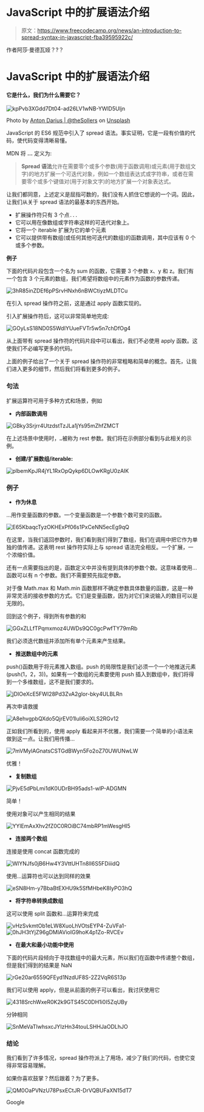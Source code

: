 # JavaScript 中的扩展语法介绍

> 原文：<https://www.freecodecamp.org/news/an-introduction-to-spread-syntax-in-javascript-fba39595922c/>

作者阿莎·曼德瓦娅？️?？

# JavaScript 中的扩展语法介绍

#### 它是什么，我们为什么需要它？

![kpPvb3XGdd7Dt04-ad26LV1wNB-YWlD5Uljn](img/8d46e62a5de2c0efa92e1db0cce6ab61.png)

Photo by [Anton Darius | @theSollers](https://unsplash.com/@thesollers?utm_source=medium&utm_medium=referral) on [Unsplash](https://unsplash.com?utm_source=medium&utm_medium=referral)

JavaScript 的 ES6 规范中引入了 spread 语法。事实证明，它是一段有价值的代码，使代码变得清晰易懂。

MDN 将 **…** 定义为:

> **Spread 语法**允许在需要零个或多个参数(用于函数调用)或元素(用于数组文字)的地方扩展一个可迭代对象，例如一个数组表达式或字符串，或者在需要零个或多个键值对(用于对象文字)的地方扩展一个对象表达式。

让我们都同意，上述定义是屈指可数的，我们没有人抓住它想说的一个词。因此，让我们从关于 spread 语法的最基本的东西开始。

*   扩展操作符只有 3 个点`...`
*   它可以用在像数组或字符串这样的可迭代对象上。
*   它将一个 iterable 扩展为它的单个元素
*   它可以提供带有数组(或任何其他可迭代的数组)的函数调用，其中应该有 0 个或多个参数。

**例子**

下面的代码片段包含一个名为 sum 的函数，它需要 3 个参数 x、y 和 z。我们有一个包含 3 个元素的数组，我们希望将数组中的元素作为函数的参数传递。

![3hR85inZDEf6pPSrvHNxh6nBWCtiyzMLDTCu](img/99e559b805569517c8e1fa62ce705967.png)

在引入 spread 操作符之前，这是通过 apply 函数实现的。

引入扩展操作符后，这可以非常简单地完成:

![GOyLsS18ND0S5WdIYUueFVTr5w5n7chDfOg4](img/d8823b0aa09c944aea30710185c4719a.png)

从上面带有 spread 操作符的代码片段中可以看出，我们不必使用 apply 函数。这使我们不必编写更多的代码。

上面的例子给出了一个关于 spread 操作符的非常粗略和简单的概念。首先，让我们进入更多的细节，然后我们将看到更多的例子。

### 句法

扩展运算符可用于多种方式和场景，例如

*   **内部函数调用**

![GBky3Srjrr4UtzdstTzJLa1jYs95mZhfZMCT](img/4ea7f24b89c2c794523e9b98edc1ac56.png)

在上述场景中使用时，`…`被称为 rest 参数。我们将在示例部分看到与此相关的示例。

*   **创建/扩展数组/iterable:**

![plbemKpJR4jYL1RxOpQykp6DLOwKRgU0zAIK](img/d3496a6ed9243cd3ab47ffe915c27463.png)

### 例子

*   **作为休息**

…用作变量函数的参数。一个变量函数是一个参数个数可变的函数。

![E65KbaqcTyzOKHExPf06s1PxCeNN5ecEg9qQ](img/e007cbde1ffc96a8c324425d731085ed.png)

在这里，当我们返回参数时，我们看到我们得到了数组，我们在调用中把它作为单独的值传递。这表明 rest 操作符实际上与 spread 语法完全相反。一个扩展，一个浓缩价值。

还有一点需要指出的是，函数定义中并没有提到具体的参数个数。这意味着使用…函数可以有 n 个参数。我们不需要预先指定参数。

对于像 Math.max 和 Math.min 函数那样不确定参数具体数量的函数，这是一种非常灵活的接收参数的方式。它们是变量函数，因为对它们来说输入的数目可以是无限的。

回到这个例子，得到所有参数的和

![GGxZLLfTPqmxmoz4UWDs9QC0gcPwfTY79mRb](img/075ab60c1a11256baf72b0b6f02d252a.png)

我们必须迭代数组并添加所有单个元素来产生结果。

*   **推送数组中的元素**

push()函数用于将元素推入数组。push 的局限性是我们必须一个一个地推送元素(push(1，2，3))。如果有一个数组的元素要使用 push 插入到数组中，我们将得到一个多维数组，这不是我们要求的。

![jDIOeXcE5FWI28Pd3ZvA2glor-bky4ULBLRn](img/5e26a4b68748130205906ea7a812c37d.png)

再次申请救援

![A8ehvgpbQXdo5QjrEV01luli6oiXLS2RGv12](img/7115faaf1c151a33a584fa47d653dc6f.png)

正如我们所看到的，使用 apply 看起来并不优雅，我们需要一个简单的小语法来做到这一点。让我们用传播…

![7mVMylAGnatsCSTGdBWyn5Fo2oZ70UWUNwLW](img/5c3cc35d3376741093c4ae8ac73f8d4d.png)

优雅！

*   **复制数组**

![PjvE5dPbLmi1dK0UDrBH95ads1-wlP-ADGMN](img/556e6ea0ac0f50cc0b57777765394a29.png)

简单！

使用对象可以产生相同的结果

![YYlEmAxXhv2fZ0C0ROiBC74mbRP1mWesgHI5](img/6e4ed22743746731186de0ff02b224d1.png)

*   **连接两个数组**

连接是使用 concat 函数完成的

![WlYNJfs0jB6Hw4Y3VttUHTn8lI6S5FDiiidQ](img/8691f6d0b1d403be4d47929807fed785.png)

使用…运算符也可以达到同样的效果

![eSN8Hm-y7BbaBtEXHU9k5SfMHbeK8IyPO3hQ](img/45f4221ba3557325cb3ad186673510d9.png)

*   **将字符串转换成数组**

这可以使用 split 函数和…运算符来完成

![vHzSvkmtOb1eLW8XuoLhVOtsEYP4-ZuVFa1-](img/c1599bf07a3324ada8cc7408ca53e367.png)![0hJH3tYjZ96gDMlAVioIG9hoK4p1Zo-RVCEv](img/01a08e1385afa74a30e29666e84715d3.png)

*   **在最大和最小功能中使用**

下面的代码片段倾向于寻找数组中的最大元素，所以我们在函数中传递整个数组，但是我们得到的结果是 NaN

![rGe20ar6559QFEyd1NzdUF8S-2Z2VqR6S13p](img/95d603ebe06c14bff8ff609f4093c627.png)

我们可以使用 apply，但是从前面的例子可以看出，我讨厌使用它

![4318SrchWxeR0K2k9GTS45C0DH1i0I5ZqUBy](img/1fb1d5eba671d7c1e4633b9c4130c602.png)

分钟相同

![SnMeVaTIwhsxcJYIzHn34touLSHHJaODLhJO](img/f91e4bf70e8919a6be7433537f60177a.png)

### 结论

我们看到了许多情况，spread 操作符派上了用场，减少了我们的代码，也使它变得非常容易理解。

如果你喜欢鼓掌？然后跟着？为了更多。

![QM0OaPVNzU78PsxECtJR-DrVQBUFaXN15dT7](img/6b2300e10021793b90021bd6e537ca85.png)

Google